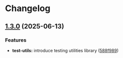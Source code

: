# Changelog

## [1.3.0](https://github.com/ecoma-io/application/compare/test-utils@v1.2.0...test-utils@v1.3.0) (2025-06-13)


### Features

* **test-utils:** introduce testing utilities library ([588f989](https://github.com/ecoma-io/application/commit/588f9896f605bec402a5579eae3d0efed14e656f))
